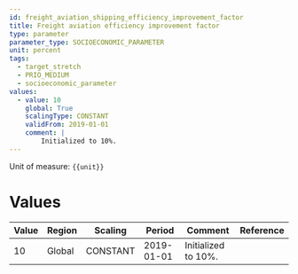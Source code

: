 ```yaml
---
id: freight_aviation_shipping_efficiency_improvement_factor
title: Freight aviation efficiency improvement factor
type: parameter
parameter_type: SOCIOECONOMIC_PARAMETER
unit: percent
tags:
  - target_stretch
  - PRIO_MEDIUM
  - socioeconomic_parameter
values:
  - value: 10
    global: True
    scalingType: CONSTANT
    validFrom: 2019-01-01
    comment: |
        Initialized to 10%.
---
```



Unit of measure: `{{unit}}`


# Values


| Value | Region | Scaling | Period | Comment | Reference |
|-------|--------|---------|--------|---------|-----------|
| 10 | Global | CONSTANT | 2019-01-01 | Initialized to 10%. |  |


